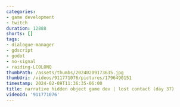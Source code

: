 ```yaml
---
categories:
- game development
- twitch
duration: 12888
shorts: []
tags:
- dialogue-manager
- gdscript
- godot
- no-signal
- raiding-LCOLONQ
thumbPath: /assets/thumbs/20240209173635.jpg
thumbUri: /videos/911771076/pictures/1796490151
timestamp: 2024-02-09T11:36:35-06:00
title: narrative hidden object game dev | lost contact (day 37)
videoId: '911771076'
---
```

